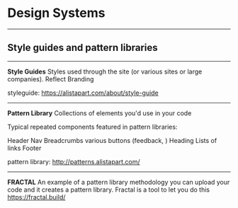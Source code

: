 # Design Systems
---

## Style guides and pattern libraries
---
**Style Guides**
Styles used through the site (or various sites or large companies).
Reflect Branding 

styleguide: https://alistapart.com/about/style-guide

---

**Pattern Library**
Collections of elements you'd use in your code

Typical repeated components featured in pattern libraries: 

Header
Nav
Breadcrumbs
various buttons (feedback, )
Heading 
Lists of links 
Footer

pattern library: http://patterns.alistapart.com/

---

**FRACTAL**
An example of a pattern library methodology you can upload your code and it creates a pattern library. Fractal is a tool to let you do this https://fractal.build/